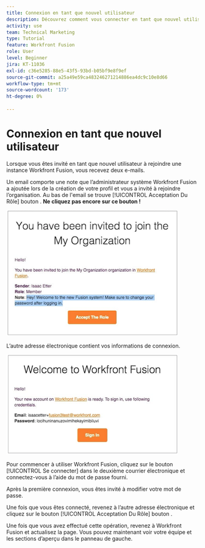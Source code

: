 ```yaml
---
title: Connexion en tant que nouvel utilisateur
description: Découvrez comment vous connecter en tant que nouvel utilisateur.
activity: use
team: Technical Marketing
type: Tutorial
feature: Workfront Fusion
role: User
level: Beginner
jira: KT-11036
exl-id: c36e5285-88e5-43f5-93bd-b05bf9e8f9ef
source-git-commit: a25a49e59ca483246271214886ea4dc9c10e8d66
workflow-type: tm+mt
source-wordcount: '173'
ht-degree: 0%

---
```


# Connexion en tant que nouvel utilisateur

Lorsque vous êtes invité en tant que nouvel utilisateur à rejoindre une instance Workfront Fusion, vous recevez deux e-mails.

Un email comporte une note que l’administrateur système Workfront Fusion a ajoutée lors de la création de votre profil et vous a invité à rejoindre l’organisation. Au bas de l&#39;email se trouve [!UICONTROL Acceptation Du Rôle] bouton . **Ne cliquez pas encore sur ce bouton !**

![Une image de votre invitation par courrier électronique](assets/new-user-1.png)

L’autre adresse électronique contient vos informations de connexion.

![Une image de votre invitation par courrier électronique](assets/new-user-2.png)

Pour commencer à utiliser Workfront Fusion, cliquez sur le bouton [!UICONTROL Se connecter] dans le deuxième courrier électronique et connectez-vous à l’aide du mot de passe fourni.

Après la première connexion, vous êtes invité à modifier votre mot de passe.

Une fois que vous êtes connecté, revenez à l’autre adresse électronique et cliquez sur le bouton [!UICONTROL Acceptation Du Rôle] bouton .

Une fois que vous avez effectué cette opération, revenez à Workfront Fusion et actualisez la page. Vous pouvez maintenant voir votre équipe et les sections d’aperçu dans le panneau de gauche.
